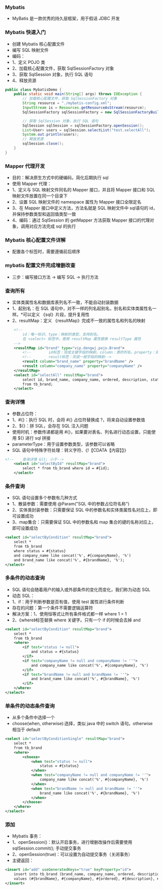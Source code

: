 ### Mybatis
* MyBatis 是一款优秀的持久层框架，用于假话 JDBC 开发

### Mybatis 快速入门
* 创建 Mybatis 核心配置文件
* 编写 SQL 映射文件
* 编码：
* 1、定义 POJO 类
* 2、加载核心配置文件，获取 SqlSessionFactory 对象
* 3、获取 SqlSession 对象，执行 SQL 语句
* 4、释放资源
```java
public class MybatisDemo {
    public static void main(String[] args) throws IOException {
        // 加载核心配置文件，获取 SqlSessionFactory 对象
        String resource = "./mybatis-config.xml";
        InputStream is = Resources.getResourceAsStream(resource);
        SqlSessionFactory sqlSessionFactory = new SqlSessionFactoryBuilder().build(is);

        // 获取 SqlSession 对象，执行 SQL 语句
        SqlSession sqlSession = sqlSessionFactory.openSession();
        List<User> users = sqlSession.selectList("test.selectAll");
        System.out.println(users);
        // 释放资源
        sqlSession.close();
    }
}
```

### Mapper 代理开发
* 目的：解决原生方式中的硬编码，简化后期执行 sql
* 使用 Mapper 代理：
* 1、定义与 SQL 映射文件同名的 Mapper 接口，并且将 Mapper 接口和 SQL 映射文件放置在同一个目录下
* 2、设置 SQL 映射文件的 namespace 属性为 Mapper 接口全限定名
* 3、在 Mapper 接口中定义方法，方法名就是 SQL 映射文件中 sql语句的 id，并保持参数类型和返回值类型一致
* 4、编码：通过 SqlSession 的 getMapper 方法获取 Mapper 接口的代理对象，调用对应方法完成 sql 的执行

### Mybatis 核心配置文件详解
* 配置各个标签时，需要遵循前后顺序

### mybatis 配置文件完成增删改查
* 三步：编写接口方法 -> 编写 SQL -> 执行方法

### 查询所有
* 实体类属性名和数据库表列名不一致，不能自动封装数据
* 1、起别名：在 SQL 语句中，对不一样的列名起别名，别名和实体类属性名一样。*可以定义 《sql》片段，提升复用性
* 2、resultMap：定义 《resultMap》完成不一致的属性名和列名的映射
```xml
    <!--
        id：唯一标识，type：映射的类型，支持别名。
        在 <select> 标签中，使用 resultMap 属性替换 resultType 属性
    -->
    <resultMap id="brand" type="vip.dengwj.pojo.Brand">
        <!--        id标签：完成主键字段的映射。column：表的列名，property：实体类的属性名-->
        <!--        result标签：完成一般字段的映射-->
        <result column="brand_name" property="brandName" />
        <result column="company_name" property="companyName" />
    </resultMap>
    <select id="selectAll" resultMap="brand">
        select id, brand_name, company_name, ordered, description, status
        from tb_brand;
    </select>
```

### 查询详情
* 参数占位符：
* 1、#{}：执行 SQL 时，会将 #{} 占位符替换成 ?，将来自动设置参数值
* 2、${}：拼 SQL，会存在 SQL 注入问题
* 使用时机：参数传递都是用 #{}，如果要对表名、列名进行动态设置，只能使用 ${} 进行 sql 拼接
* parameterType：用于设置参数类型，该参数可以省略
* SQL 语句中特殊字符处理：转义字符、《!【CDATA【内容】】》
```xml
<!--    查询详情 &lt; 小于-->
    <select id="selectById" resultMap="brand">
        select * from tb_brand where id = #{id};
    </select>
```

### 条件查询
* SQL 语句设置多个参数有几种方式
* 1、散装参数：需要使用 @Param("SQL 中的参数占位符名称")
* 2、实体类封装参数：只需要保证 SQL 中的参数名和实体类属性名对应上，即可设置成功
* 3、map集合：只需要保证 SQL 中的参数名和 map 集合的键的名称对应上，即可设置成功
```xml
<select id="selectByCondition" resultMap="brand">
    select *
    from tb_brand
    where status = #{status}
    and company_name like concat('%', #{companyName}, '%')
    and brand_name like concat('%', #{brandName}, '%');
</select>
```

### 多条件的动态查询
* SQL 语句会随着用户的输入或外部条件的变化而变化，我们称为动态 SQL
* 动态 SQL：
* 1、if：用于判断参数是否有值，使用 test 属性进行条件判断
* 存在的问题：第一个条件不需要逻辑运算符
* 解决方案：1、使用恒等式让所有条件格式都一样 where 1 = 1
* 2、《where》标签替换 where 关键字。只有一个 if 的时候会去掉 and
```xml
<select id="selectByCondition" resultMap="brand">
    select *
    from tb_brand
    <where>
        <if test="status != null">
            and status = #{status}
        </if>
        <if test="companyName != null and companyName != ''">
            and company_name like concat('%', #{companyName}, '%')
        </if>
        <if test="brandName != null and brandName != ''">
            and brand_name like concat('%', #{brandName}, '%')
        </if>
    </where>
</select>
```

### 单条件的动态条件查询
* 从多个条件中选择一个
* choose(when, otherwise):选择，类似 java 中的 switch 语句。otherwise 相当于 default
```xml
<select id="selectByConditionSingle" resultMap="brand">
    select *
    from tb_brand
    <where>
        <choose>
            <when test="status != null">
                status = #{status}
            </when>
            <when test="companyName != null and companyName != ''">
                company_name like concat('%', #{companyName}, '%')
            </when>
            <when test="brandName != null and brandName != ''">
                brand_name like concat('%', #{brandName}, '%')
            </when>
        </choose>
    </where>
</select>
```

### 添加
* Mybatis 事务：
* 1、openSession()：默认开启事务，进行增删改操作后需要使用 sqlSession.commit(); 手动提交事务
* 2、openSession(true)：可以设置为自动提交事务（关闭事务）
* 主键返回：<insert id="add" useGeneratedKeys="true" keyProperty="id">
```xml
<insert id="add" useGeneratedKeys="true" keyProperty="id">
    insert into tb_brand (brand_name, company_name, ordered, description, status)
    values (#{brandName}, #{companyName}, #{ordered}, #{description}, #{status});
</insert>
```